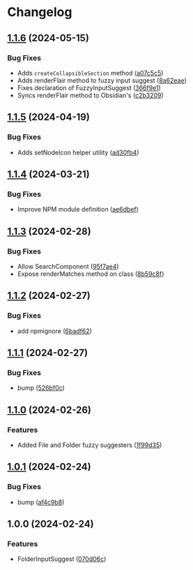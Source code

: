 # Changelog

## [1.1.6](https://github.com/javalent/utilities/compare/v1.1.5...v1.1.6) (2024-05-15)


### Bug Fixes

* Adds `createCollapsibleSection` method ([a07c5c5](https://github.com/javalent/utilities/commit/a07c5c5bfcae369f490ad7b87bdc6cf62811fe7d))
* Adds renderFlair method to fuzzy input suggest ([8a62eae](https://github.com/javalent/utilities/commit/8a62eaedc22852262d6625c1f64835c47505ec28))
* Fixes declaration of FuzzyInputSuggest ([366f9e1](https://github.com/javalent/utilities/commit/366f9e1a6a400b6df927e747d8131949cf1a185c))
* Syncs renderFlair method to Obsidian's ([c2b3209](https://github.com/javalent/utilities/commit/c2b32099f42fe07b8fcc585d21d9c4b8965e8627))

## [1.1.5](https://github.com/javalent/obsidian-utilities/compare/v1.1.4...v1.1.5) (2024-04-19)


### Bug Fixes

* Adds setNodeIcon helper utility ([ad30fb4](https://github.com/javalent/obsidian-utilities/commit/ad30fb4e65ec79fbe3218a2ad875ed2a4083090c))

## [1.1.4](https://github.com/javalent/obsidian-utilities/compare/v1.1.3...v1.1.4) (2024-03-21)


### Bug Fixes

* Improve NPM module definition ([ae6dbef](https://github.com/javalent/obsidian-utilities/commit/ae6dbef051627dd05b7443e74d81ba419df3aec3))

## [1.1.3](https://github.com/javalent/obsidian-utilities/compare/v1.1.2...v1.1.3) (2024-02-28)


### Bug Fixes

* Allow SearchComponent ([95f7ae4](https://github.com/javalent/obsidian-utilities/commit/95f7ae4bbfd0e4bf080fb22ac93d76e0a7213d48))
* Expose renderMatches method on class ([8b59c8f](https://github.com/javalent/obsidian-utilities/commit/8b59c8fe65c81a612331c1e62554cac1bbe8c39a))

## [1.1.2](https://github.com/javalent/obsidian-utilities/compare/v1.1.1...v1.1.2) (2024-02-27)


### Bug Fixes

* add npmignore ([6badf62](https://github.com/javalent/obsidian-utilities/commit/6badf62d5a7617861ecfd0783e912d2a920690c5))

## [1.1.1](https://github.com/javalent/obsidian-utilities/compare/v1.1.0...v1.1.1) (2024-02-27)


### Bug Fixes

* bump ([526bf0c](https://github.com/javalent/obsidian-utilities/commit/526bf0c00d43b7327e0fa3466a159c5d3223d39b))

## [1.1.0](https://github.com/javalent/obsidian-utilities/compare/v1.0.1...v1.1.0) (2024-02-26)


### Features

* Added File and Folder fuzzy suggesters ([1f99d35](https://github.com/javalent/obsidian-utilities/commit/1f99d357eba792fa9b4bfd711fdb8a3e11123a2c))

## [1.0.1](https://github.com/javalent/obsidian-utilities/compare/v1.0.0...v1.0.1) (2024-02-24)


### Bug Fixes

* bump ([af4c9b8](https://github.com/javalent/obsidian-utilities/commit/af4c9b8548f7e9452c5c8b702ad06bad5f3eb23a))

## 1.0.0 (2024-02-24)


### Features

* FolderInputSuggest ([070d06c](https://github.com/javalent/obsidian-utilities/commit/070d06cf6c66b13550d00549981ee0b4fbce1d32))
